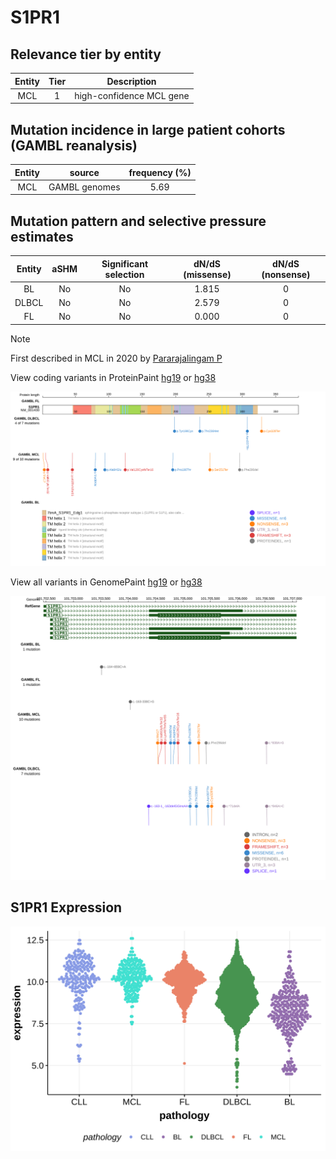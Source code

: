 # S1PR1

## Relevance tier by entity

|Entity|Tier|Description             |
|:------:|:----:|------------------------|
|MCL   |1   |high-confidence MCL gene|

## Mutation incidence in large patient cohorts (GAMBL reanalysis)

|Entity|source       |frequency (%)|
|:------:|:-------------:|:-------------:|
|MCL   |GAMBL genomes|5.69         |

## Mutation pattern and selective pressure estimates

|Entity|aSHM|Significant selection|dN/dS (missense)|dN/dS (nonsense)|
|:------:|:----:|:---------------------:|:----------------:|:----------------:|
|BL    |No  |No                   |1.815           |0               |
|DLBCL |No  |No                   |2.579           |0               |
|FL    |No  |No                   |0.000           |0               |


> [!NOTE]
> First described in MCL in 2020 by [Pararajalingam P](https://pubmed.ncbi.nlm.nih.gov/32160292)


View coding variants in ProteinPaint [hg19](https://morinlab.github.io/LLMPP/GAMBL/S1PR1_protein.html)  or [hg38](https://morinlab.github.io/LLMPP/GAMBL/S1PR1_protein_hg38.html)

![image](images/proteinpaint/S1PR1_NM_001400.svg)

View all variants in GenomePaint [hg19](https://morinlab.github.io/LLMPP/GAMBL/S1PR1.html)  or [hg38](https://morinlab.github.io/LLMPP/GAMBL/S1PR1_hg38.html)

![image](images/proteinpaint/S1PR1.svg)
## S1PR1 Expression
![image](images/gene_expression/S1PR1_by_pathology.svg)
